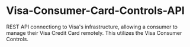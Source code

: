 # Visa-Consumer-Card-Controls-API
REST API connectiong to Visa's infrastructure, allowing a consumer to manage their Visa Credit Card remotely. This utilizes the Visa Consumer Controls.
